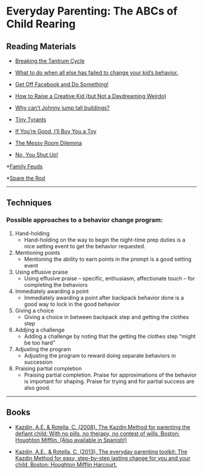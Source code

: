 # Everyday Parenting: The ABCs of Child Rearing

## Reading Materials
* [Breaking the Tantrum Cycle](http://archives.yalealumnimagazine.com/issues/2005_09/kazdin.html)

* [What to do when all else has failed to change your kid’s behavior.](https://slate.com/human-interest/2009/09/what-to-do-when-all-else-has-failed-to-change-your-kid-s-behavior.html)

* [Get Off Facebook and Do Something!](https://slate.com/human-interest/2010/05/how-to-motivate-an-inert-child.html)

* [How to Raise a Creative Kid (but Not a Daydreaming Weirdo)](https://www.fatherly.com/parenting/how-to-raise-a-creative-kid/)

* [Why can’t Johnny jump tall buildings?](https://slate.com/human-interest/2008/11/why-parents-expect-too-much-from-their-kids.html)

* [Tiny Tyrants](https://slate.com/human-interest/2008/04/how-to-really-change-your-kid-s-behavior.html)

* [If You’re Good, I’ll Buy You a Toy](https://slate.com/human-interest/2010/03/why-bribing-your-child-doesn-t-work.html)

* [The Messy Room Dilemma](https://slate.com/human-interest/2009/03/when-to-ignore-your-kid-s-behavior-and-when-to-change-it.html)

* [No, You Shut Up!](https://slate.com/human-interest/2009/02/what-to-do-when-your-kid-provokes-you-into-an-inhuman-rage.html)

*[Family Feuds](https://slate.com/human-interest/2008/06/how-to-make-timeouts-less-like-bar-fights.html)

*[Spare the Rod](https://slate.com/human-interest/2008/09/why-you-shouldn-t-hit-your-kids.html)

---
## Techniques
### Possible approaches to a behavior change program:
1. Hand-holding
    * Hand-holding on the way to begin the night-time prep duties is a nice setting event to get the behavior requested.
2. Mentioning points
    * Mentioning the ability to earn points in the prompt is a good setting event
3. Using effusive praise
    * Using effusive praise – specific, enthusiasm, affectionate touch – for completing the behaviors
4. Immediately awarding a point
    * Immediately awarding a point after backpack behavior done is a good way to lock in the good behavior
5. Giving a choice
    * Giving a choice in between backpack step and getting the clothes step
6. Addjing a challenge
    * Adding a challenge by noting that the getting the clothes step “might be too hard”
7. Adjusting the program
    * Adjusting the program to reward doing separate behaviors in succession
8. Praising partial completion
    * Praising partial completion. Praise for approximations of the behavior is important for shaping.  Praise for trying and for partial success are also good.
    
---

## Books
* [Kazdin, A.E. & Rotella, C. (2008). The Kazdin Method for parenting the defiant child: With no pills, no therapy, no contest of wills. Boston: Houghton Mifflin. (Also available in Spanish!)](https://www.amazon.com.br/dp/B003SNKBZK/ref=dp-kindle-redirect?_encoding=UTF8&btkr=1)

* [Kazdin, A.E., & Rotella, C. (2013). The everyday parenting toolkit: The Kazdin Method for easy, step-by-step lasting change for you and your child. Boston: Houghton Mifflin Harcourt.](https://www.amazon.com.br/Everyday-Parenting-Toolkit-Step-Step-ebook/dp/B008LQ1VU8/ref=sr_1_1?__mk_pt_BR=%C3%85M%C3%85%C5%BD%C3%95%C3%91&dchild=1&keywords=The+everyday+parenting+toolkit&qid=1598316016&s=digital-text&sr=1-1)